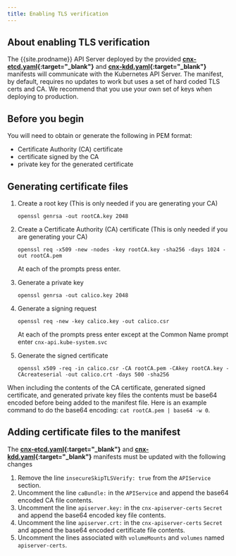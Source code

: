 ```yaml
---
title: Enabling TLS verification
---
```


## About enabling TLS verification

The {{site.prodname}} API Server deployed by the provided
**[cnx-etcd.yaml](../../getting-started/kubernetes/installation/hosted/cnx/1.7/cnx-etcd.yaml){:target="_blank"}** 
and **[cnx-kdd.yaml](../../getting-started/kubernetes/installation/hosted/cnx/1.7/cnx-kdd.yaml){:target="_blank"}**
manifests will communicate with the Kubernetes
API Server.  The manifest, by default, requires no updates to work but 
uses a set of hard coded TLS certs and CA. We recommend that you use your
own set of keys when deploying to production.

## Before you begin

You will need to obtain or generate the following in PEM format:
- Certificate Authority (CA) certificate
- certificate signed by the CA
- private key for the generated certificate

## Generating certificate files

1. Create a root key (This is only needed if you are generating your CA)
   ```
   openssl genrsa -out rootCA.key 2048
   ```

1. Create a Certificate Authority (CA) certificate (This is only needed if you are generating your CA)
   ```
   openssl req -x509 -new -nodes -key rootCA.key -sha256 -days 1024 -out rootCA.pem
   ```
   At each of the prompts press enter.

1. Generate a private key
   ```
   openssl genrsa -out calico.key 2048
   ```

1. Generate a signing request
   ```
   openssl req -new -key calico.key -out calico.csr
   ```
   At each of the prompts press enter except at the Common Name prompt enter
   `cnx-api.kube-system.svc`


1. Generate the signed certificate
   ```
   openssl x509 -req -in calico.csr -CA rootCA.pem -CAkey rootCA.key -CAcreateserial -out calico.crt -days 500 -sha256
   ```

When including the contents of the CA certificate, generated signed
certificate, and generated private key files the contents must be base64
encoded before being added to the manifest file.
Here is an example command to do the base64 encoding:
`cat rootCA.pem | base64 -w 0`.

## Adding certificate files to the manifest

The **[cnx-etcd.yaml](../../getting-started/kubernetes/installation/hosted/cnx/1.7/cnx-etcd.yaml){:target="_blank"}** 
and **[cnx-kdd.yaml](../../getting-started/kubernetes/installation/hosted/cnx/1.7/cnx-kdd.yaml){:target="_blank"}** manifests must be updated
with the following changes

1. Remove the line `insecureSkipTLSVerify: true` from the `APIService` section.
1. Uncomment the line `caBundle:` in the `APIService` and append the base64 encoded CA file contents.
1. Uncomment the line `apiserver.key:` in the `cnx-apiserver-certs` `Secret` and append the base64 encoded key file contents.
1. Uncomment the line `apiserver.crt:` in the `cnx-apiserver-certs` `Secret` and append the base64 encoded certificate file contents.
1. Uncomment the lines associated with `volumeMounts` and `volumes` named `apiserver-certs`.